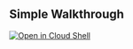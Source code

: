 ## Simple Walkthrough


[![Open in Cloud Shell](https://gstatic.com/cloudssh/images/open-btn.svg)](https://ssh.cloud.google.com/cloudshell/editor?cloudshell_git_repo=https%3A%2F%2Fgithub.com%2Fglasnt%2Fsimple_walkthrough&cloudshell_tutorial=README.walkthrough.md)